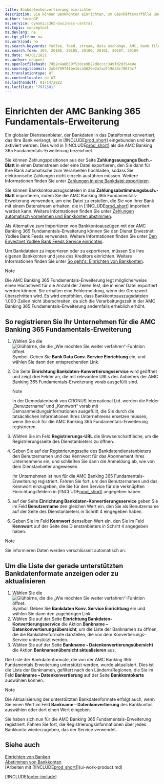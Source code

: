 ```yaml
---
title: Bankdatenkonvertierung einrichten
description: Sie können Bankkonten einrichten, um Geschäftsvorfälle und Import- oder Ausfuhrbankfeeds, wie Yodlee zu verwalten.
author: SorenGP
ms.service: dynamics365-business-central
ms.topic: conceptual
ms.devlang: na
ms.tgt_pltfrm: na
ms.workload: na
ms.search.keywords: Yodlee, feed, stream, data exchange, AMC, bank file import, bank file export, re-export, bank transfer, AMC, AMC Banking 365 Fundamentals extension, funds transfer
ms.search.form: 304, 20106, 20105, 20100, 20101, 20107, 20109
ms.date: 04/01/2021
ms.author: edupont
ms.openlocfilehash: 7db2c4a8b50f530ce9b27d0cccc349fd2d354e0e
ms.sourcegitcommit: 2ab6709741be16ca8029e2afadf19d28cf00fbc7
ms.translationtype: HT
ms.contentlocale: de-AT
ms.lasthandoff: 01/14/2022
ms.locfileid: "7972581"
---
```

# <a name="set-up-the-amc-banking-365-fundamentals-extension"></a>Einrichten der AMC Banking 365 Fundamentals-Erweiterung
Ein globaler Diensteanbieter, der Bankdaten in das Dateiformat konvertiert, das Ihre Bank verlangt, ist in [!INCLUDE[prod_short](includes/prod_short.md)] eingebunden und kann aktiviert werden. Dies wird in [!INCLUDE[prod_short](includes/prod_short.md)] als die AMC Banking 365 Fundamentals-Erweiterung bezeichnet.

Sie können Zahlungspositionen aus der Seite **Zahlungsausgangs Buch.-Blatt** in einen Datenstream oder eine Datei exportieren, den Sie dann für Ihre Bank automatische zum Verarbeiten hochladen, sodass Sie elektronische Zahlungen nicht einzeln ausführen müssen. Weitere Informationen finden Sie unter [Zahlungen in eine Bankdatei exportieren](finance-make-payments-with-bank-data-conversion-service-or-sepa-credit-transfer.md#exporting-payments-to-a-bank-file).

Sie können Bankkontoauszugsdateien in das **Zahlungsabstimmungsbuch.-Blatt** importieren, indem Sie die AMC Banking 365 Fundamentals-Erweiterung verwenden, um eine Datei zu erstellen, die Sie von Ihrer Bank mit einem Datenstream erhalten, die in [!INCLUDE[prod_short](includes/prod_short.md)] importiert werden kann. Weitere Informationen finden Sie unter [Zahlungen automatisch vornehmen und Bankkonten abstimmen](receivables-apply-payments-auto-reconcile-bank-accounts.md).

Als Alternative zum Importieren von Bankkontoauszügen mit der AMC Banking 365 Fundamentals-Erweiterung können Sie den Dienst Envestnet Yodlee Bank Feeds verwenden. Weitere Informationen finden Sie unter [Den Envestnet Yodlee Bank Feeds Service einrichten](bank-how-setup-bank-statement-service.md).

Um Bankdateien zu importieren oder zu exportieren, müssen Sie Ihre eigenen Bankkonten und jene des Kreditors einrichten. Weitere Informationen finden Sie unter [So geht's: Einrichten von Bankkonten](bank-how-setup-bank-accounts.md).

> [!NOTE]  
> Die AMC Banking 365 Fundamentals-Erweiterung legt möglicherweise einen Höchstwert für die Anzahl der Zeilen fest, die in einer Datei exportiert werden können. Sie erhalten eine Fehlermeldung, wenn der Grenzwert überschritten wird. Es wird empfohlen, dass Bankkontoauszugsdateien 1.000-Zeilen nicht überschreiten, da sich die Verarbeitungszeit in der AMC Banking 365 Fundamentals-Erweiterung andernfalls erheblich erhöht.

## <a name="to-sign-your-company-up-for-the-amc-banking-365-fundamentals-extension"></a>So registrieren Sie Ihr Unternehmen für die AMC Banking 365 Fundamentals-Erweiterung
1. Wählen Sie die ![Glühbirne, die die „Wie möchten Sie weiter verfahren“-Funktion öffnet.](media/ui-search/search_small.png "Tell Me-Funktion") Symbol. Geben Sie **Bank Data Conv. Service Einrichtung** ein, und wählen Sie dann den entsprechenden Link.  
2. Die Seite **Einrichtung Bankdaten-Konvertierungsservice** wird geöffnet und zeigt drei Felder an, die mit relevanten URLs des Anbieters der AMC Banking 365 Fundamentals-Erweiterung vorab ausgefüllt sind.

    > [!NOTE]  
    >   In der Demodatenbank von CRONUS International Ltd. werden die Felder „Benutzername“ und „Kennwort“ vorab mit Demoanmeldungsinformationen ausgefüllt, die Sie durch die tatsächlichen Informationen Ihres Unternehmens ersetzen müssen, wenn Sie sich für die AMC Banking 365 Fundamentals-Erweiterung registrieren.
3. Wählen Sie im Feld **Registrierungs-URL** die Browserschaltfläche, um die Registrierungsseite des Dienstanbieters zu öffnen.  
4. Geben Sie auf der Registrierungsseite des Bankdatendienstanbieters den Benutzernamen und das Kennwort für das Abonnement Ihres Unternehmens ein, und schließen Sie dann die Anmeldung ab, wie von dem Dienstanbieter angewiesen.

    Ihr Unternehmen ist nun für die AMC Banking 365 Fundamentals-Erweiterung registriert. Fahren Sie fort, um den Benutzernamen und das Kennwort einzugeben, die Sie für den Service für die verknüpften Einrichtungsfeldern in [!INCLUDE[prod_short](includes/prod_short.md)] angegeben haben.

5. auf der Seite **Einrichtung Bankdaten-Konvertierungsservice** geben Sie im Feld **Benutzername** den gleichen Wert ein, den Sie als Benutzername auf der Seite des Dienstanbieters in Schritt 4 eingegeben haben.
6. Geben Sie im Feld **Kennwort** denselben Wert ein, den Sie im Feld **Kennwort** auf der Seite des Dienstanbieters in Schritt 4 angegeben haben.

> [!NOTE]  
> Sie informieren Daten werden verschlüsselt automatisch an.

## <a name="to-view-or-update-the-list-of-currently-supported-bank-data-formats"></a>Um die Liste der gerade unterstützten Bankdatenformate anzeigen oder zu aktualisieren
1. Wählen Sie die ![Glühbirne, die die „Wie möchten Sie weiter verfahren“-Funktion öffnet.](media/ui-search/search_small.png "Tell Me-Funktion") Symbol. Geben Sie **Bankdaten Konv. Service Einrichtung** ein und wählen Sie dann den zugehörigen Link.
2. Wählen Sie auf der Seite **Einrichtung Bankdaten-Konvertierungsservice** die Aktion **Bankname – Datenkonvertierungsübersicht**, um die Liste der Banknamen zu öffnen, die die Bankdatenformate darstellen, die von dem Konvertierungs-Service unterstützt werden.
3. Wählen Sie auf der Seite **Bankname – Datenkonvertierungsübersicht** die Aktion **Banknamenübersicht aktualisieren** aus.

Die Liste der Bankdatenformate, die von der AMC Banking 365 Fundamentals Erweiterung unterstützt werden, wurde aktualisiert. Dies ist die Liste der Banknamen, gefiltert nach den Ländern/Regionen, die Sie im Feld **Bankname – Datenkonvertierung** auf der Seite **Bankkontokarte** auswählen können.

> [!NOTE]  
>   Die Aktualisierung der unterstützten Bankdatenformate erfolgt auch, wenn Sie einen Wert im Feld **Bankname – Datenkonvertierung** des Bankkontos auswählen oder dort einen Wert eingeben.

Sie haben sich nun für die AMC Banking 365 Fundamentals-Erweiterung registriert. Fahren Sie fort, die Registrierungsinformationen über jedes Bankkonto wiederzugeben, das der Service verwendet.

## <a name="see-also"></a>Siehe auch
[Einrichten von Banken](bank-setup-banking.md)  
[Abstimmen von Bankkonten](bank-manage-bank-accounts.md)  
[Arbeiten mit [!INCLUDE[prod_short](includes/prod_short.md)]](ui-work-product.md)


[!INCLUDE[footer-include](includes/footer-banner.md)]